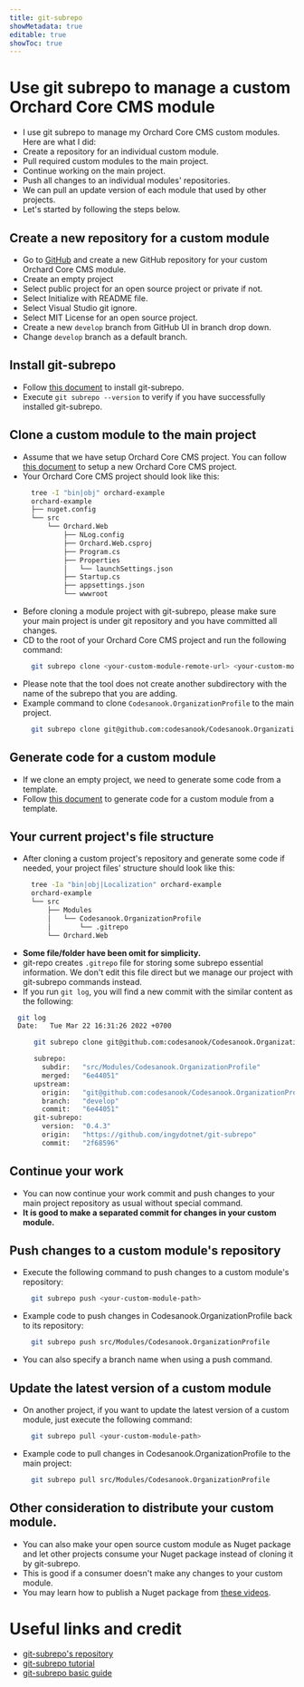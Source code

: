 ```yaml
---
title: git-subrepo
showMetadata: true
editable: true
showToc: true
---
```


# Use git subrepo to manage a custom Orchard Core CMS module
- I use git subrepo to manage my Orchard Core CMS custom modules.  Here are what I did:
- Create a repository for an individual custom module.
- Pull required custom modules to the main project.
- Continue working on the main project.
- Push all changes to an individual modules' repositories.
- We can pull an update version of each module that used by other projects.
- Let's started by following the steps below.

## Create a new repository for a custom module
- Go to [GitHub](https://github.com/) and create a new GitHub repository for your custom Orchard Core CMS module.
- Create an empty project
- Select public project for an open source project or private if not.
- Select Initialize with README file.
- Select Visual Studio git ignore.
- Select MIT License for an open source project.
- Create a new `develop` branch from GitHub UI in branch drop down.
- Change `develop` branch as a default branch.

<!-- When we do marketing we need to have a release version of a module -->

## Install git-subrepo
- Follow [this document](https://github.com/ingydotnet/git-subrepo#installation) to install git-subrepo.
- Execute `git subrepo --version` to verify if you have successfully installed git-subrepo.

## Clone a custom module to the main project
- Assume that we have setup Orchard Core CMS project. You can follow [this document](/web-frameworks/orchard-core-cms/setup-orchard-core-cms) to setup a new Orchard Core CMS project.
- Your Orchard Core CMS project should look like this:
  ```sh
    tree -I "bin|obj" orchard-example
    orchard-example
    ├── nuget.config
    └── src
        └── Orchard.Web
            ├── NLog.config
            ├── Orchard.Web.csproj
            ├── Program.cs
            ├── Properties
            │   └── launchSettings.json
            ├── Startup.cs
            ├── appsettings.json
            └── wwwroot
  ```
- Before cloning a module project with git-subrepo, please make sure your main project is under git repository and you have committed all changes.
- CD to the root of your Orchard Core CMS project and run the following command:
  ```sh
    git subrepo clone <your-custom-module-remote-url> <your-custom-module-path>
  ```
- Please note that the tool does not create another subdirectory with the name of the subrepo that you are adding.
- Example command to clone `Codesanook.OrganizationProfile` to the main project.
  ```sh
    git subrepo clone git@github.com:codesanook/Codesanook.OrganizationProfile.git src/Modules/Codesanook.OrganizationProfile
  ```

## Generate code for a custom module
- If we clone an empty project, we need to generate some code from a template.
- Follow [this document](/web-frameworks/orchard-core-cms/create-a-custom-orchard-core-cms-module#createthemoduleprojectfromatemplate) to generate code for a custom module from a template.

## Your current project's file structure
- After cloning a custom project's repository and generate some code if needed, your project files' structure should look like this:
  ```sh
    tree -Ia "bin|obj|Localization" orchard-example
    orchard-example
    └── src
        ├── Modules
        │   └── Codesanook.OrganizationProfile
        │       └── .gitrepo
        └── Orchard.Web
  ```
- **Some file/folder have been omit for simplicity.**
- git-repo creates `.gitrepo` file for storing some subrepo essential information. We don't edit this file direct but we manage our project with git-subrepo commands instead.
- If you run `git log`, you will find a new commit with the similar content as the following:
```sh
  git log
  Date:   Tue Mar 22 16:31:26 2022 +0700

      git subrepo clone git@github.com:codesanook/Codesanook.OrganizationProfile.git src/Modules/Codesanook.OrganizationProfile

      subrepo:
        subdir:   "src/Modules/Codesanook.OrganizationProfile"
        merged:   "6e44051"
      upstream:
        origin:   "git@github.com:codesanook/Codesanook.OrganizationProfile.git"
        branch:   "develop"
        commit:   "6e44051"
      git-subrepo:
        version:  "0.4.3"
        origin:   "https://github.com/ingydotnet/git-subrepo"
        commit:   "2f68596"
```

## Continue your work
- You can now continue your work commit and push changes to your main project repository as usual without special command.
- **It is good to make a separated commit for changes in your custom module.**

## Push changes to a custom module's repository
- Execute the following command to push changes to a custom module's repository:
  ```sh
    git subrepo push <your-custom-module-path>
  ```
- Example code to push changes in Codesanook.OrganizationProfile back to its repository:
  ```sh
    git subrepo push src/Modules/Codesanook.OrganizationProfile
  ```
- You can also specify a branch name when using a push command.

## Update the latest version of a custom module
- On another project, if you want to update the latest version of a custom module, just execute the following command:
  ```sh
    git subrepo pull <your-custom-module-path>
  ```
- Example code to pull changes in Codesanook.OrganizationProfile to the main project:
  ```sh
    git subrepo pull src/Modules/Codesanook.OrganizationProfile
  ```

## Other consideration to distribute your custom module.
- You can also make your open source custom module as Nuget package and let other projects consume your Nuget package instead of cloning it by git-subrepo.
- This is good if a consumer doesn't make any changes to your custom module.
- You may learn how to publish a Nuget package from [these videos](https://www.youtube.com/watch?v=WW3bO1lNDmo&list=PLdo4fOcmZ0oVLvfkFk8O9h6v2Dcdh2bh_).

# Useful links and credit
- [git-subrepo's repository](https://github.com/ingydotnet/git-subrepo/)
- [git-subrepo tutorial](https://blog.s-schoener.com/2019-04-20-git-subrepo/)
- [git-subrepo basic guide](https://github.com/ingydotnet/git-subrepo/wiki/Basics)
